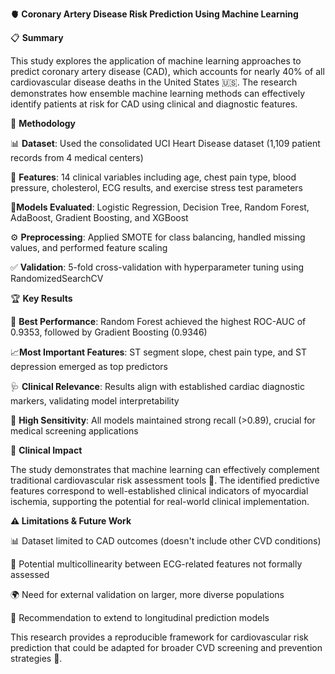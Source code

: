 **🫀 Coronary Artery Disease Risk Prediction Using Machine Learning**


📋 **Summary**

This study explores the application of machine learning approaches to predict coronary artery disease (CAD), which accounts for nearly 40% of all cardiovascular disease deaths in the United States 🇺🇸. The research demonstrates how ensemble machine learning methods can effectively identify patients at risk for CAD using clinical and diagnostic features.


🔬 **Methodology**

📊 **Dataset**: Used the consolidated UCI Heart Disease dataset (1,109 patient records from 4 medical centers)

🎯 **Features**: 14 clinical variables including age, chest pain type, blood pressure, cholesterol, ECG results, and exercise stress test parameters

🤖**Models Evaluated**: Logistic Regression, Decision Tree, Random Forest, AdaBoost, Gradient Boosting, and XGBoost

⚙️ **Preprocessing**: Applied SMOTE for class balancing, handled missing values, and performed feature scaling

✅ **Validation**: 5-fold cross-validation with hyperparameter tuning using RandomizedSearchCV

🏆 **Key Results**

🥇 **Best Performance**: Random Forest achieved the highest ROC-AUC of 0.9353, followed by Gradient Boosting (0.9346)

📈**Most Important Features**: ST segment slope, chest pain type, and ST depression emerged as top predictors

🩺 **Clinical Relevance**: Results align with established cardiac diagnostic markers, validating model interpretability

🎯 **High Sensitivity**: All models maintained strong recall (>0.89), crucial for medical screening applications


🏥 **Clinical Impact**

The study demonstrates that machine learning can effectively complement traditional cardiovascular risk assessment tools 💊. The identified predictive features correspond to well-established clinical indicators of myocardial ischemia, supporting the potential for real-world clinical implementation.


**⚠️ Limitations & Future Work** 

📊 Dataset limited to CAD outcomes (doesn't include other CVD conditions)

🔗 Potential multicollinearity between ECG-related features not formally assessed

🌍 Need for external validation on larger, more diverse populations

🔮 Recommendation to extend to longitudinal prediction models


This research provides a reproducible framework for cardiovascular risk prediction that could be adapted for broader CVD screening and prevention strategies 🚀.
